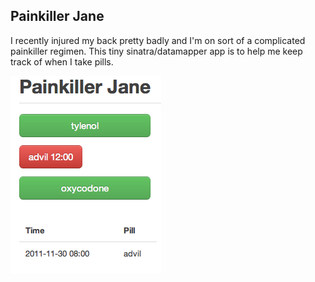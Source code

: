 Painkiller Jane
---------------

I recently injured my back pretty badly and I'm on sort of a complicated
painkiller regimen. This tiny sinatra/datamapper app is to help me keep
track of when I take pills.

<img src="https://github.com/peterkeen/painkillerjane/raw/master/public/screenshot.png">
